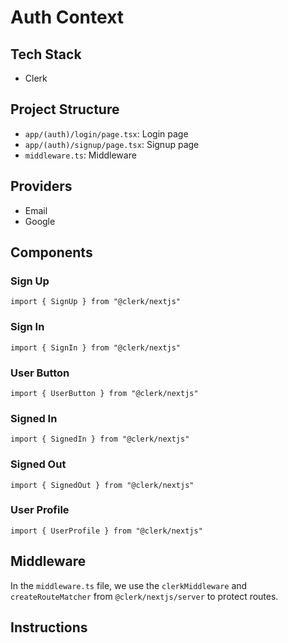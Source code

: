# Auth Context

## Tech Stack

- Clerk

## Project Structure

- `app/(auth)/login/page.tsx`: Login page
- `app/(auth)/signup/page.tsx`: Signup page
- `middleware.ts`: Middleware

## Providers

- Email
- Google

## Components

### Sign Up

`import { SignUp } from "@clerk/nextjs"`

### Sign In

`import { SignIn } from "@clerk/nextjs"`

### User Button

`import { UserButton } from "@clerk/nextjs"`

### Signed In

`import { SignedIn } from "@clerk/nextjs"`

### Signed Out

`import { SignedOut } from "@clerk/nextjs"`

### User Profile

`import { UserProfile } from "@clerk/nextjs"`

## Middleware

In the `middleware.ts` file, we use the `clerkMiddleware` and `createRouteMatcher` from `@clerk/nextjs/server` to protect routes.

## Instructions
